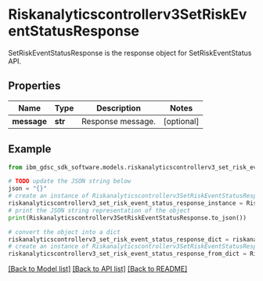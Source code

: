 # Riskanalyticscontrollerv3SetRiskEventStatusResponse

SetRiskEventStatusResponse is the response object for SetRiskEventStatus API.

## Properties

Name | Type | Description | Notes
------------ | ------------- | ------------- | -------------
**message** | **str** | Response message. | [optional] 

## Example

```python
from ibm_gdsc_sdk_software.models.riskanalyticscontrollerv3_set_risk_event_status_response import Riskanalyticscontrollerv3SetRiskEventStatusResponse

# TODO update the JSON string below
json = "{}"
# create an instance of Riskanalyticscontrollerv3SetRiskEventStatusResponse from a JSON string
riskanalyticscontrollerv3_set_risk_event_status_response_instance = Riskanalyticscontrollerv3SetRiskEventStatusResponse.from_json(json)
# print the JSON string representation of the object
print(Riskanalyticscontrollerv3SetRiskEventStatusResponse.to_json())

# convert the object into a dict
riskanalyticscontrollerv3_set_risk_event_status_response_dict = riskanalyticscontrollerv3_set_risk_event_status_response_instance.to_dict()
# create an instance of Riskanalyticscontrollerv3SetRiskEventStatusResponse from a dict
riskanalyticscontrollerv3_set_risk_event_status_response_from_dict = Riskanalyticscontrollerv3SetRiskEventStatusResponse.from_dict(riskanalyticscontrollerv3_set_risk_event_status_response_dict)
```
[[Back to Model list]](../README.md#documentation-for-models) [[Back to API list]](../README.md#documentation-for-api-endpoints) [[Back to README]](../README.md)


